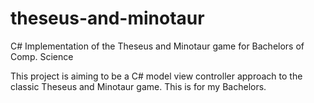 # theseus-and-minotaur
C# Implementation of the Theseus and Minotaur game for Bachelors of Comp. Science

This project is aiming to be a C# model view controller approach to the classic Theseus and Minotaur game. This is for my Bachelors.
